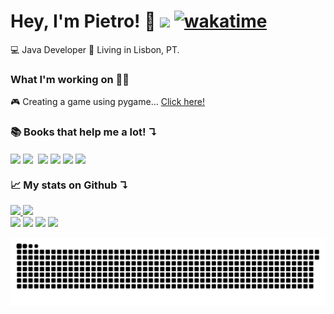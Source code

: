 # Hey, I'm Pietro! 👋 ![](https://komarev.com/ghpvc/?username=pietrofreire&color=blueviolet) [![wakatime](https://wakatime.com/badge/user/42ba6e96-1c49-407a-bc30-e8b7af9a439d.svg)](https://wakatime.com/@42ba6e96-1c49-407a-bc30-e8b7af9a439d)
💻 Java Developer
📍 Living in Lisbon, PT.

### What I'm working on 👨‍💻
🎮 Creating a game using pygame... <a href="https://github.com/GBoteon/projeto-jogos" target="_blank">Click here!</a>

### 📚 Books that help me a lot! ↴
  <a href="https://amz.run/3Qgp"  target="_blank"><img align="center" src="https://github.com/PietroFreire/PietroFreire/blob/master/images/O_poder_do_habito.jpg"></a>
  <a href="https://amz.run/3Qgq"  target="_blank"><img align="center" src="https://github.com/PietroFreire/PietroFreire/blob/master/images/Pai_rico_pai_pobre.jpg"></a>
  <a href="https://amz.run/3Qgu"  target="_blank"><img align="center" rc="https://github.com/PietroFreire/PietroFreire/blob/master/images/Arrume_a_sua_cama.jpg"></a>
  <a href="https://amz.run/3Qgv"  target="_blank"><img align="center" src="https://github.com/PietroFreire/PietroFreire/blob/master/images/Uma_breve_historia_do_tempo.jpg"></a>
  <a href="https://amz.run/3Qgw"  target="_blank"><img align="center" src="https://github.com/PietroFreire/PietroFreire/blob/master/images/Html_css.jpg"></a>
<a href="https://www.amazon.com.br/gp/product/B003F1WMAM/ref=dbs_a_def_rwt_bibl_vppi_i3"  target="_blank"><img align="center" src="https://github.com/PietroFreire/PietroFreire/blob/master/images/Guerra_cibernetica.jpg"></a>
<a href="https://www.amazon.com.br/Estruturas-Dados-Algoritmos-em-Java-ebook/dp/B01784XQW4/ref=sr_1_1?dchild=1&qid=1611798554&refinements=p_27%3ARoberto+Tamassia&s=digital-text&sr=1-1&text=Roberto+Tamassia"  target="_blank"><img align="center" src="https://github.com/PietroFreire/PietroFreire/blob/master/images/Estrutura_de_dados.jpg"></a>

### 📈 My stats on Github ↴

<div>
  <a href="https://github.com/pietrofreire">
  <img height="180em" src="https://github-readme-stats.vercel.app/api?username=pietrofreire&show_icons=true&theme=dracula&include_all_commits=true&count_private=true"/>
  <img height="180em" src="https://github-readme-stats.vercel.app/api/top-langs/?username=pietrofreire&layout=compact&langs_count=16&theme=dracula"/>
<div>
<div> 
  <a href="https://www.youtube.com/channel/UC3zPE462Orjzz5-o-YAO6Vw" target="_blank"><img src="https://img.shields.io/badge/-Youtube-%23EA4335?style=for-the-badge&logo=youtube&logoColor=white" target="_blank"></a>
  <a href="https://instagram.com/pietrofreire_" target="_blank"><img src="https://img.shields.io/badge/-Instagram-%23E4405F?style=for-the-badge&logo=instagram&logoColor=white" target="_blank"></a>
  <a href = "mailto: contato@pietrofreire.com"><img src="https://img.shields.io/badge/-Gmail-%23333?style=for-the-badge&logo=gmail&logoColor=white" target="_blank"></a>
  <a href="https://www.linkedin.com/in/pietrofreire" target="_blank"><img src="https://img.shields.io/badge/-LinkedIn-%230077B5?style=for-the-badge&logo=linkedin&logoColor=white" target="_blank"></a> 
 
  ![Snake animation](https://github.com/pietrofreire/pietrofreire/blob/output/github-contribution-grid-snake.svg)
 
</div>

